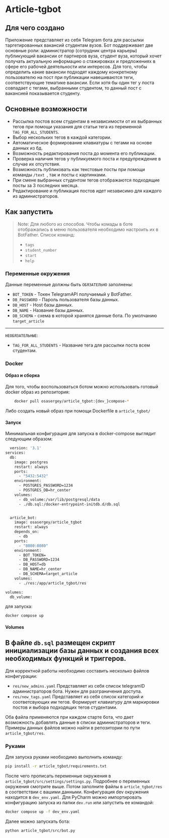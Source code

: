 # Article-tgbot

## Для чего создано

Приложение представляет из себя Telegram бота для рассылки таргетированных вакансий 
студентам вузов. Бот поддерживает две основные роли: администратор (сотрудник центра карьеры)
 публикующий вакансии от партнеров вуза, студент вуза, который хочет получать актуальную информацию 
о стажировках и предложениях в сфере его рабочей деятельности или интересов. Для того, чтобы 
определить какие вакансии подходят каждому конкретному пользователю на пост при публикации 
навешиваются теги, соответствующие тематике вакансии. Если хотя бы один тег у поста совпадает с тегами, 
выбранными студентом, то данный пост с вакансией показывается студенту.

## Основные возможности

- Рассылка постов всем студентам в независимости от их выбранных тегов при помощи указания для статьи 
тега из переменной `TAG_FOR_ALL_STUDENTS`.
- Выбор нескольких тегов в каждой категории.
- Автоматическое формирование клавиатуры с тегами на основе данных из бд.
- Возможность редактирования поста до момента его публикации.
- Проверка наличия тегов у публикуемого поста и предупреждение в случае их отсутствия.
- Возможность публиковать как текстовые посты при помощи команды `/text `, так и посты с картинками.
- При смене выбранных студентом тегов отображаются подходящие посты за 3 последних месяца.
- Редактирование и публикация постов идет независимо для каждого из администраторов.

## Как запустить

> Note: Для любого из способов. Чтобы комады в боте отображались в меню пользователя необходимо 
настроить их в BotFather. Список команд:
> - `tags`
> - `student_number`
> - `start`
> - `help`

### Переменные окружения 

Данные переменные должны быть `ОБЯЗАТЕЛЬНО` заполнены:

- `BOT_TOKEN` - Токен TelegramAPI получаемый у BotFather.
- `DB_PASSWORD` - Пароль пользователя базы данных.
- `DB_HOST` - Host базы данных.
- `DB_NAME` - Название базы данных.
- `DB_SCHEMA` - схема в которой хранятся данные бота. По умолчанию `target_article` 

---
`НЕОБЯЗАТЕЛЬНЫЕ`:
- `TAG_FOR_ALL_STUDENTS` - Название тега для рассылки поста всем студентам.

### Docker
#### Образ и сборка

Для того, чтобы воспользоваться ботом можно использовать готовый docker образ из репозитория:

```sh
    docker pull osasergey/article_tgbot:{dev_}compose-*
```
Либо создать новый образ при помощи Dockerfile в  `article_tgbot/`

#### Запуск
Минимальная конфигурация для запуска в docker-compose выглядит следующим образом:

```sh
  version: '3.1'
services:
  db:
    image: postgres
    restart: always
    ports:
      - "5432:5432"
    environment:
      - POSTGRES_PASSWORD=1234
      - POSTGRES_DB=hr_center
    volumes:
      - db_volume:/var/lib/postgresql/data
      - ./db.sql:/docker-entrypoint-initdb.d/db.sql


  article_bot:
    image: osasergey/article_tgbot
    restart: always
    depends_on:
      - db
    ports:
      - "8080:8080"
    environment:
      - BOT_TOKEN=
      - DB_PASSWORD=1234
      - DB_HOST=db
      - DB_NAME=hr_center
      - DB_SCHEMA=target_article
    volumes:
      - ./res:/app/article_tgbot/res

volumes:
  db_volume:
```

для запуска:

```sh
docker compose up
```

#### Volumes

В файле `db.sql` размещен скрипт инициализации базы данных и создания всех необходимых функций 
и триггеров.
---
Для корректной работы необходимо составить несколько файлов конфигурации:

- `res/new_admins.yaml` Представляет из себя список telegramID администраторов бота.
Нужен для разграничения доступа.  
- `res/new_tags.yaml` Представляет из себя список категорий и соответсвующих им тегов.
Формирует клавиатуру для маркировки постов и выбора подходящих тегов студентами.

Оба файла применяются при каждом старте бота, что дает возможность добавлять данные в списки
администраторов и теги. 
Примеры данных файлов можно найти в репозитории по пути `article_tgbot/res`.

### Руками 

Для запуска руками необходимо выполнить команду:

```sh
pip install -r article_tgbot/requirements.txt 
```
После чего прописать переменные окружения в `article_tgbot/src/settings/settings.py`.
Подробнее о переменных окружения смотрите выше. Потом заполните файлы в `article_tgbot/res`
в соответствии с вашими данными. Конфигурация dev окружения находится в `dev_env.yaml`.
Для PyCharm можно импортировать конфигурацию запуска из папки `dev.run` или запустить ее 
командой: 
```sh
docker compose up -f dev_env.yaml
```
Далее можно запускать бота:
```sh
python article_tgbot/src/bot.py
```